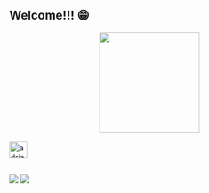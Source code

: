 ## Welcome!!! 😁
<div align="center">
  <a href="https://github.com/adrian-kevem">
  <img height="180em" src="https://github-readme-stats.vercel.app/api/top-langs/?username=adrian-kevem&layout=compact&langs_count=7&theme=midnight-purple"/>
</div>
<div style="display: inline_block"><br>
  <img align="center" alt="adrian-Python" height="30" width="32" src="https://img.icons8.com/fluency/2x/python.png">
  
</div>
  
  ##
 
<div> 
  <a href = "mailto:adrianveven@gmail.com"><img src="https://img.shields.io/badge/-Gmail-%23333?style=for-the-badge&logo=gmail&logoColor=white" target="_blank"></a>
  <a href="https:\\www.linkedin.com/in/adriankevem" target="_blank"><img src="https://img.shields.io/badge/-LinkedIn-%230077B5?style=for-the-badge&logo=linkedin&logoColor=white" target="_blank"></a>
</div>
